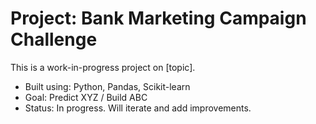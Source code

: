 # Project: Bank Marketing Campaign Challenge
This is a work-in-progress project on [topic].
- Built using: Python, Pandas, Scikit-learn
- Goal: Predict XYZ / Build ABC
- Status: In progress. Will iterate and add improvements.
